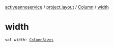 [activeannoservice](../../index.md) / [project.layout](../index.md) / [Column](index.md) / [width](./width.md)

# width

`val width: `[`ColumnSizes`](../-column-sizes/index.md)